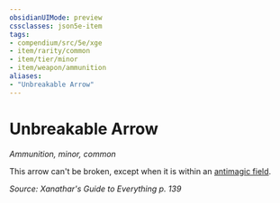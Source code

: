 ```yaml
---
obsidianUIMode: preview
cssclasses: json5e-item
tags:
- compendium/src/5e/xge
- item/rarity/common
- item/tier/minor
- item/weapon/ammunition
aliases: 
- "Unbreakable Arrow"
---
```

# Unbreakable Arrow
*Ammunition, minor, common*  


This arrow can't be broken, except when it is within an [antimagic field](antimagic-field.md).

*Source: Xanathar's Guide to Everything p. 139*